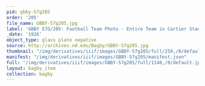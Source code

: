 ```yaml
---
pid: gbby-57g205
order: '205'
file_name: GBBY-57g205.jpg
label: 'GBBY 57G/205: Football Team Photo - Entire Team in Cartier Stands - 1926'
_date: '1926'
object_type: glass plate negative
source: http://archives.nd.edu/Bagby/GBBY-57g205.jpg
thumbnail: "/img/derivatives/iiif/images/GBBY-57g205/full/250,/0/default.jpg"
manifest: "/img/derivatives/iiif/images/GBBY-57g205/manifest.json"
full: "/img/derivatives/iiif/images/GBBY-57g205/full/1140,/0/default.jpg"
layout: bagby_item
collection: bagby
---
```

